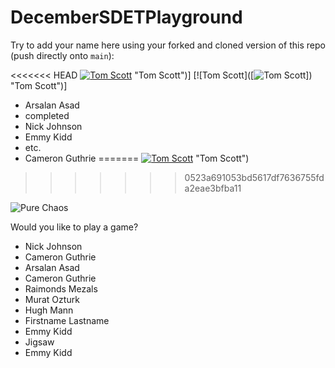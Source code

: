 # DecemberSDETPlayground

Try to add your name here using your forked and cloned version of this repo (push directly onto `main`):

<<<<<<< HEAD
[![Tom Scott](http://i3.ytimg.com/vi/g_EnsU88o6M/hqdefault.jpgg)](https://www.youtube.com/watch?v=g_EnsU88o6M) "Tom Scott")]
[![Tom Scott]([![Tom Scott](http://i3.ytimg.com/vi/g_EnsU88o6M/hqdefault.jpgg)]) "Tom Scott")]
- Arsalan Asad
- completed
- Nick Johnson
- Emmy Kidd
- etc.
- Cameron Guthrie
=======
[![Tom Scott](http://i3.ytimg.com/vi/g_EnsU88o6M/hqdefault.jpgg)](https://www.youtube.com/watch?v=g_EnsU88o6M) "Tom Scott")
>>>>>>> 0523a691053bd5617df7636755fda2eae3bfba11

![Pure Chaos](https://imgur.com/TxHp9NU.png)

Would you like to play a game? 

- Nick Johnson
- Cameron Guthrie
- Arsalan Asad
- Cameron Guthrie
- Raimonds Mezals
- Murat Ozturk
- Hugh Mann
- Firstname Lastname
- Emmy Kidd
- Jigsaw
- Emmy Kidd
